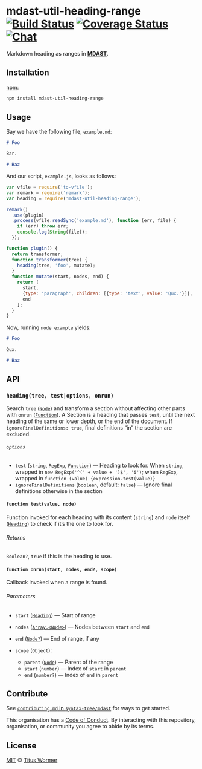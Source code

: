# mdast-util-heading-range [![Build Status][build-badge]][build-status] [![Coverage Status][coverage-badge]][coverage-status] [![Chat][chat-badge]][chat]

Markdown heading as ranges in [**MDAST**][mdast].

## Installation

[npm][]:

```bash
npm install mdast-util-heading-range
```

## Usage

Say we have the following file, `example.md`:

```markdown
# Foo

Bar.

# Baz
```

And our script, `example.js`, looks as follows:

```javascript
var vfile = require('to-vfile');
var remark = require('remark');
var heading = require('mdast-util-heading-range');

remark()
  .use(plugin)
  .process(vfile.readSync('example.md'), function (err, file) {
    if (err) throw err;
    console.log(String(file));
  });

function plugin() {
  return transformer;
  function transformer(tree) {
    heading(tree, 'foo', mutate);
  }
  function mutate(start, nodes, end) {
    return [
      start,
      {type: 'paragraph', children: [{type: 'text', value: 'Qux.'}]},
      end
    ];
  }
}
```

Now, running `node example` yields:

```markdown
# Foo

Qux.

# Baz
```

## API

### `heading(tree, test|options, onrun)`

Search `tree` ([`Node`][node]) and transform a section without affecting other
parts with `onrun` ([`Function`][onrun]).
A Section is a heading that passes `test`, until the next heading of the same
or lower depth, or the end of the document.  If `ignoreFinalDefinitions: true`,
final definitions “in” the section are excluded.

###### `options`

*   `test` (`string`, `RegExp`, [`Function`][test])
    — Heading to look for.
    When `string`, wrapped in `new RegExp('^(' + value + ')$', 'i')`;
    when `RegExp`, wrapped in `function (value) {expression.test(value)}`
*   `ignoreFinalDefinitions` (`boolean`, default: `false`)
    — Ignore final definitions otherwise in the section

#### `function test(value, node)`

Function invoked for each heading with its content (`string`) and `node`
itself ([`Heading`][heading]) to check if it’s the one to look for.

###### Returns

`Boolean?`, `true` if this is the heading to use.

#### `function onrun(start, nodes, end?, scope)`

Callback invoked when a range is found.

###### Parameters

*   `start` ([`Heading`][heading]) — Start of range
*   `nodes` ([`Array.<Node>`][node]) — Nodes between `start` and `end`
*   `end` ([`Node?`][node]) — End of range, if any
*   `scope` (`Object`):

    *   `parent` ([`Node`][node]) — Parent of the range
    *   `start` (`number`) — Index of `start` in `parent`
    *   `end` (`number?`) — Index of `end` in `parent`

## Contribute

See [`contributing.md` in `syntax-tree/mdast`][contributing] for ways to get
started.

This organisation has a [Code of Conduct][coc].  By interacting with this
repository, organisation, or community you agree to abide by its terms.

## License

[MIT][license] © [Titus Wormer][author]

<!-- Definitions -->

[build-badge]: https://img.shields.io/travis/syntax-tree/mdast-util-heading-range.svg

[build-status]: https://travis-ci.org/syntax-tree/mdast-util-heading-range

[coverage-badge]: https://img.shields.io/codecov/c/github/syntax-tree/mdast-util-heading-range.svg

[coverage-status]: https://codecov.io/github/syntax-tree/mdast-util-heading-range

[chat-badge]: https://img.shields.io/gitter/room/wooorm/remark.svg

[chat]: https://gitter.im/wooorm/remark

[license]: license

[author]: https://wooorm.com

[npm]: https://docs.npmjs.com/cli/install

[mdast]: https://github.com/syntax-tree/mdast

[node]: https://github.com/syntax-tree/unist#node

[onrun]: #function-onrunstart-nodes-end-scope

[heading]: https://github.com/syntax-tree/mdast#heading

[test]: #function-testvalue-node

[contributing]: https://github.com/syntax-tree/mdast/blob/master/contributing.md

[coc]: https://github.com/syntax-tree/mdast/blob/master/code-of-conduct.md
